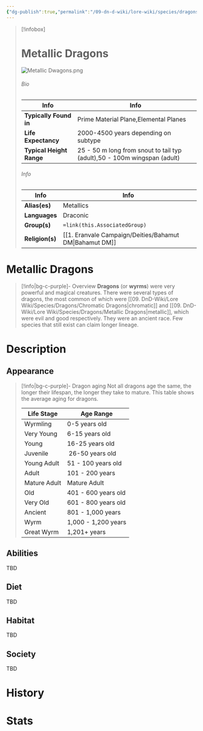 ```yaml
---
{"dg-publish":true,"permalink":"/09-dn-d-wiki/lore-wiki/species/dragons/metallic-dragons/","tags":["species","dragon"]}
---
```



> [!infobox]
> # Metallic Dragons 
> ![Metallic Dwagons.png](/img/user/z_Assets/Metallic%20Dwagons.png)
> ###### Bio
> | Info | Info |
>  |---|---|
> **Typically Found in** | Prime Material Plane,Elemental Planes |
> **Life Expectancy** | 2000-4500 years depending on subtype |
> **Typical Height Range**  | 25 - 50 m long from snout to tail typ (adult),50 - 100m wingspan (adult) |
> ###### Info
> | Info | Info |
>  |---|---|
> **Alias(es)** | Metallics |
>  **Languages** | Draconic |
> **Group(s)** | `=link(this.AssociatedGroup)` |
> **Religion(s)** | [[1. Eranvale Campaign/Deities/Bahamut DM\|Bahamut DM]] |

# **Metallic Dragons**
> [!info|bg-c-purple]- Overview
> **Dragons** (or **wyrms**) were very powerful and magical creatures. There were several types of dragons, the most common of which were [[09. DnD-Wiki/Lore Wiki/Species/Dragons/Chromatic Dragons\|chromatic]] and [[09. DnD-Wiki/Lore Wiki/Species/Dragons/Metallic Dragons\|metallic]], which were evil and good respectively. They were an ancient race. Few species that still exist can claim longer lineage. 
> 

# Description
## Appearance 
> [!info|bg-c-purple]- Dragon aging
> Not all dragons age the same, the longer their lifespan, the longer they take to mature. This table shows the average aging for dragons. 
> 
> | Life Stage | Age Range |
> | --- | --- |
> | Wyrmling | 0-5 years old |
> | Very Young | 6-15 years old | 
> | Young | 16-25 years old |
> | Juvenile | 26-50 years old | 
> | Young Adult | 51 - 100 years old |
> | Adult | 101 - 200 years |
> | Mature Adult | Mature Adult | 
> | Old | 401 - 600 years old | 
> | Very Old | 601 - 800 years old | 
> | Ancient | 801 - 1,000 years | 
> | Wyrm | 1,000 - 1,200 years |
> | Great Wyrm | 1,201+ years |
## Abilities
TBD
## Diet
TBD
## Habitat
TBD
## Society 
TBD 
# History


# Stats

